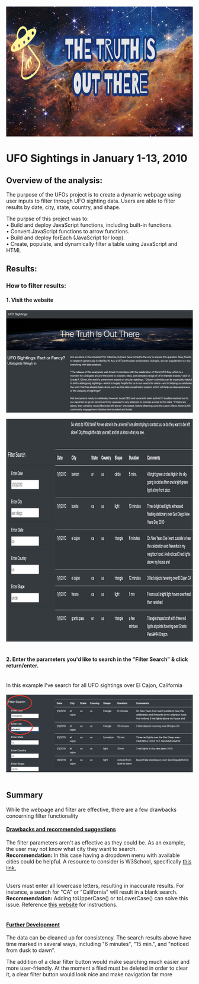 <p align="center">
<img src="https://github.com/meggrooms/UFOs/blob/main/Images/goddard_nasa_title.png" height="350" width="1200"></p>

# UFO Sightings in January 1-13, 2010


## Overview of the analysis:

The purpose of the UFOs project is to create a dynamic webpage using user inputs to filter through UFO sighting data. Users are able to filter results by date, city, state, country, and shape. 

The purpse of this project was to:<BR>
• Build and deploy JavaScript functions, including built-in functions.<br>
• Convert JavaScript functions to arrow functions.<BR>
• Build and deploy forEach (JavaScript for loop).<BR>
• Create, populate, and dynamically filter a table using JavaScript and HTML


## Results:
### How to filter results:<BR>
#### 1. Visit the website<BR>
 
<img src="https://github.com/meggrooms/UFOs/blob/main/Images/web_01.png"><BR>

<img src="https://github.com/meggrooms/UFOs/blob/main/Images/Web_02.png" height="600">
 <BR><BR>
  
#### 2. Enter the parameters you'd like to search in the "Filter Search" & click return/enter.<BR><BR>
In this example I've search for all UFO sightings over El Cajon, California<BR><br>
 <img src="https://github.com/meggrooms/UFOs/blob/main/Images/circle_Web_filter.png">
<BR><BR>

## Summary
While the webpage and filter are effective, there are a few drawbacks concerning filter functionality<BR>
 #### <ins>Drawbacks and recommended suggestions</ins>
The filter parameters aren't as effective as they could be. As an example, the user may not know what city they want to search. <BR>
 <strong>Recommendation:</strong> In this case having a dropdown menu with available cities could be helpful. A resource to consider is W3School, specifically <a href="https://www.w3schools.com/howto/howto_js_dropdown.asp">this link.</a><BR><BR>

Users must enter all lowercase letters, resulting in inaccurate results. For instance, a search for "CA" or "California" will result in a blank search. <BR>
<strong>Recommendation:</strong> Adding toUpperCase() or toLowerCase() can solve this issue. Reference <a href="https://masteringjs.io/tutorials/fundamentals/compare-strings-ignore-case">this website</a> for instructions.<BR><BR>
 

 #### <ins>Further Development</ins>
 
The data can be cleaned up for consistency. The search results above have time marked in several ways, including "6 minutes", "15 min.", and "noticed from dusk to dawn". <BR>

The addition of a clear filter button would make searching much easier and more user-friendly. At the moment a filed must be deleted in order to clear it, a clear filter button would look nice and make navigation far more 

